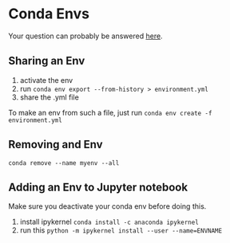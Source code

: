 # Conda Envs
Your question can probably be answered [here](https://conda.io/projects/conda/en/latest/user-guide/tasks/manage-environments.html#managing-environments).

## Sharing an Env

1. activate the env
1. run `conda env export --from-history > environment.yml`
1. share the .yml file

To make an env from such a file, just run `conda env create -f environment.yml`

## Removing and Env

`conda remove --name myenv --all`

## Adding an Env to Jupyter notebook

Make sure you deactivate your conda env before doing this.
1. install ipykernel `conda install -c anaconda ipykernel`
1. run this `python -m ipykernel install --user --name=ENVNAME`